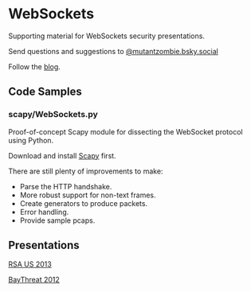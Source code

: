 WebSockets
==
Supporting material for WebSockets security presentations.

Send questions and suggestions to [@mutantzombie.bsky.social](https://bsky.app/profile/mutantzombie.bsky.social)

Follow the [blog](http://dangerouserrors.com).

Code Samples
--

### scapy/WebSockets.py
Proof-of-concept Scapy module for dissecting the WebSocket protocol using Python.

Download and install [Scapy][scapy-project] first.

There are still plenty of improvements to make:

 * Parse the HTTP handshake.
 * More robust support for non-text frames.
 * Create generators to produce packets.
 * Error handling.
 * Provide sample pcaps.

Presentations
--

[RSA US 2013][ASEC-F41]

[BayThreat 2012][bt2012]


[ASEC-F41]: https://dangerouserrors.com/presentation-notes/2013-03-08-rsa-asec-f41-slides "Using HTML5 WebSockets Securely"
[bt2012]: https://dangerouserrors.com/presentation-notes/2012-12-08-baythreat-2012-websocket-presentation "Hacking with WebSockets"
[scapy-project]: http://www.secdev.org/projects/scapy/ "Scapy Project Home"
